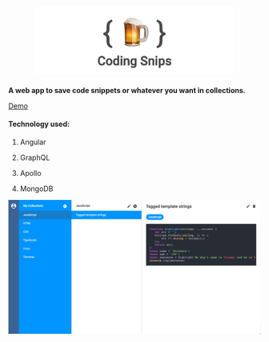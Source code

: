 <h2 align="center"><img src="static/img/logo1.png" width="400" /></h2>

<p><b>A web app to save code snippets or whatever you want in collections.</b></p>

[Demo](https://coding-snips.herokuapp.com)

<h4>Technology used:</h4>

1. Angular

2. GraphQL

3. Apollo

4. MongoDB

![Screenshot 1](static/img//screen1.png?raw=true "Screenshot 1")
